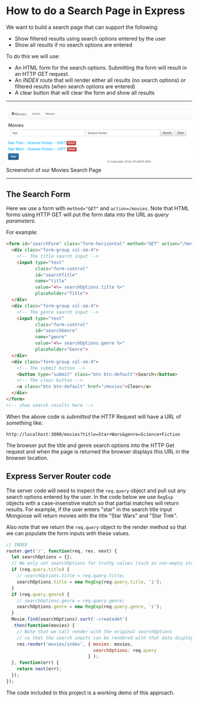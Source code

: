 # How to do a Search Page in Express

We want to build a search page that can support the following:

* Show filtered results using search options entered by the user
* Show all results if no search options are entered

To do this we will use:

* An HTML form for the search options. Submitting the form will result in an HTTP _GET_ request.
* An _INDEX_ route that will render either all results (no search options) or filtered results (when search options are entered)
* A clear button that will clear the form and show all results

---

![Screen Shot](screen-shot.png)
Screenshot of our Movies Search Page

---

## The Search Form

Here we use a form with `method="GET"` and `action=/movies`. Note that HTML forms using HTTP GET will put the form data into the URL as _query parameters_.

For example:

```html
<form id="searchForm" class="form-horizontal" method="GET" action="/movies">
  <div class="form-group col-sm-4">
    <!-- The title search input -->
    <input type="text"
           class="form-control"
           id="searchTitle"
           name="title"
           value="<%= searchOptions.title %>"
           placeholder="Title">
  </div>
  <div class="form-group col-sm-4">
    <!-- The genre search input -->
    <input type="text"
           class="form-control"
           id="searchGenre"
           name="genre"
           value="<%= searchOptions.genre %>"
           placeholder="Genre">
  </div>
  <div class="form-group col-sm-4">
    <!-- The submit button -->
    <button type="submit" class="btn btn-default">Search</button>
    <!-- The clear button -->
    <a class="btn btn-default" href="/movies">Clear</a>
  </div>
</form>
<!-- show search results here -->
```

When the above code is _submitted_ the HTTP Request will have a URL of something like:

    http://localhost:3000/movies?title=Star+Wars&genre=Science+Fiction

The browser put the title and genre search options into the HTTP Get request and when the page is returned the browser displays this URL in the browser location.

## Express Server Router code

The server code will need to inspect the `req.query` object and pull out any search options entered by the user. In the code below we use `RegExp` objects with a case-insenstive match so that partial matches will return results. For example, if the user enters "star" in the search title input Mongoose will return movies with the title "Star Wars" and "Star Trek".

Also note that we return the `req.query` object to the render method so that we can populate the form inputs with these values.

```javascript
// INDEX
router.get('/', function(req, res, next) {
  let searchOptions = {};
  // We only set searchOptions for truthy values (such as non-empty strings)
  if (req.query.title) {
    // searchOptions.title = req.query.title;
    searchOptions.title = new RegExp(req.query.title, 'i');
  }
  if (req.query.genre) {
    // searchOptions.genre = req.query.genre;
    searchOptions.genre = new RegExp(req.query.genre, 'i');
  }
  Movie.find(searchOptions).sort('-createdAt')
  .then(function(movies) {
    // Note that we call render with the original searchOptions
    // so that the search inputs can be rendered with that data displayed.
    res.render('movies/index', { movies: movies,
                                 searchOptions: req.query
                               } );
  }, function(err) {
    return next(err);
  });
});
```

The code included in this project is a working demo of this approach.
